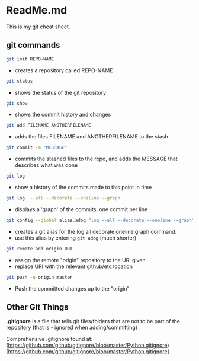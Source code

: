 # ReadMe.md

This is my git cheat sheet.

## git commands

```bash
git init REPO-NAME
```
- creates a repository called REPO-NAME

```bash
git status
```
- shows the status of the git repository

```bash
git show
```
- shows the commit history and changes

```bash
git add FILENAME ANOTHERFILENAME
```
- adds the files FILENAME and ANOTHERFILENAME to the stash

```bash
git commit -m "MESSAGE"
```
- commits the stashed files to the repo, and adds 
the MESSAGE that describes what was done

```bash
git log
```
- show a history of the commits made to this point in time

```bash
git log  --all --decorate --oneline --graph
```
- displays a 'graph' of the commits, one commit per line

```bash
git config --global alias.adog "log --all --decorate --oneline --graph"
```
- creates a git alias for the log all decorate oneline graph command.
- use this alias by entering `git adog` (much shorter)

```bash
git remote add origin URI
```
- assign the remote "origin" repository to the URI given
- replace URI with the relevant github/etc location

```bash
git push -u origin master
```
- Push the committed changes up to the "origin"


## Other Git Things

**.gitignore** is a file that tells git files/folders that are
not to be part of the repository (that is - ignored when 
adding/committing)

Comprehensive .gitignore found at:
(https://github.com/github/gitignore/blob/master/Python.gitignore)[https://github.com/github/gitignore/blob/master/Python.gitignore]
